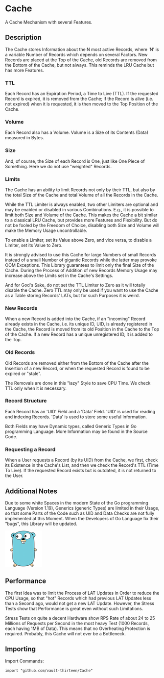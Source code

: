 # Cache

A Cache Mechanism with several Features.

## Description

The Cache stores Information about the N most active Records, where 'N' is a 
variable Number of Records which depends on several Factors. New Records are 
placed at the Top of the Cache, old Records are removed from the Bottom of the 
Cache, but not always. This reminds the LRU Cache but has more Features.

### TTL

Each Record has an Expiration Period, a Time to Live (TTL). If the requested 
Record is expired, it is removed from the Cache; if the Record is alive (i.e. 
not expired) when it is requested, it is then moved to the Top Position of the 
Cache. 

### Volume
Each Record also has a Volume. Volume is a Size of its Contents (Data) measured 
in Bytes. 

### Size

And, of course, the Size of each Record is One, just like One Piece of 
Something. Here we do not use "weighted" Records.

### Limits

The Cache has an ability to limit Records not only by their TTL, but also by 
the total Size of the Cache and total Volume of all the Records in the Cache.

While the TTL Limiter is always enabled, two other Limiters are optional and 
may be enabled or disabled in various Combinations. E.g., it is possible to 
limit both Size and Volume of the Cache. This makes the Cache a bit similar to 
a classical LRU Cache, but provides more Features and Flexibility. But do not 
be fooled by the Freedom of Choice, disabling both Size and Volume will make 
the Memory Usage uncontrollable.

To enable a Limiter, set its Value above Zero, and vice versa, to disable a 
Limiter, set its Value to Zero.

It is strongly advised to use this Cache for large Numbers of small Records 
instead of a small Number of gigantic Records while the latter may provoke OOM 
Exceptions. This Library guarantees to limit only the final Size of the Cache.
During the Process of Addition of new Records Memory Usage may increase above 
the Limits set in the Cache's Settings. 

And for God's Sake, do not set the TTL Limiter to Zero as it will totally 
disable the Cache. Zero TTL may only be used if you want to use the Cache as a 
Table storing Records' LATs, but for such Purposes it is weird.

### New Records

When a new Record is added into the Cache, if an "incoming" Record already 
exists in the Cache, i.e. its unique ID, UID, is already registered in the 
Cache, the Record is moved from its old Position in the Cache to the Top of the 
Cache. If a new Record has a unique unregistered ID, it is added to the Top.

### Old Records

Old Records are removed either from the Bottom of the Cache after the Insertion 
of a new Record, or when the requested Record is found to be expired or "stale".

The Removals are done in this "lazy" Style to save CPU Time. We check TTL only 
when it is necessary.

### Record Structure

Each Record has an 'UID' Field and a 'Data' Field. 'UID' is used for reading
and indexing Records. 'Data' is used to store some useful Information. 

Both Fields may have Dynamic types, called Generic Types in Go programming 
Language. More Information may be found in the Source Code.

### Requesting a Record

When a User requests a Record (by its UID) from the Cache, we first, check its 
Existence in the Cache's List, and then we check the Record's TTL (Time To 
Live). If the requested Record exists but is outdated, it is not returned to 
the User.

## Additional Notes

Due to some white Spaces in the modern State of the Go programming Language 
(Version 1.19), Generics (generic Types) are limited in their Usage, so that 
some Parts of the Code such as UID and Data Checks are not fully implemented at 
this Moment. When the Developers of Go Language fix their "bugs", this Library 
will be updated.

![Golang Logotype](img/golang-gopher-logotype.png)

## Performance

The first Idea was to limit the Process of LAT Updates in Order to reduce the 
CPU Usage, so that "hot" Records which had previous LAT Updates less than a 
Second ago, would not get a new LAT Update. However, the Stress Tests show that 
Performance is great even without such Limitations.

Stress Tests on quite a decent Hardware show RPS Rate of about 24 to 25 
Millions of Requests per Second in the most heavy Test (1000 Records, each 
having 1MB of Data). This means that no Overheating Protection is required. 
Probably, this Cache will not ever be a Bottleneck.

## Importing

Import Commands:
```
import "github.com/vault-thirteen/Cache"
```
